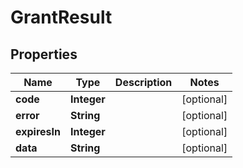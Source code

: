 

# GrantResult


## Properties

| Name | Type | Description | Notes |
|------------ | ------------- | ------------- | -------------|
|**code** | **Integer** |  |  [optional] |
|**error** | **String** |  |  [optional] |
|**expiresIn** | **Integer** |  |  [optional] |
|**data** | **String** |  |  [optional] |



